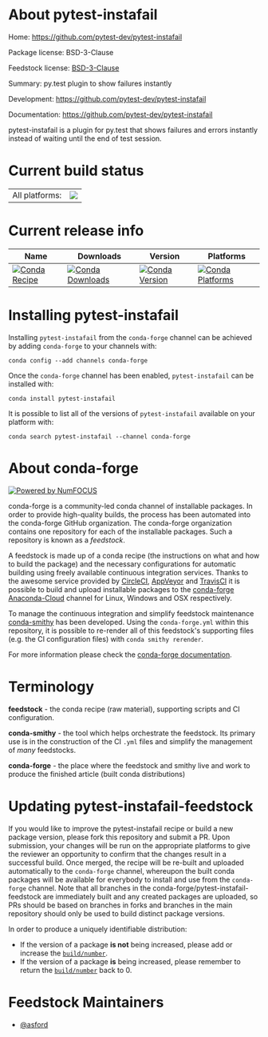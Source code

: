 About pytest-instafail
======================

Home: https://github.com/pytest-dev/pytest-instafail

Package license: BSD-3-Clause

Feedstock license: [BSD-3-Clause](https://github.com/conda-forge/pytest-instafail-feedstock/blob/master/LICENSE.txt)

Summary: py.test plugin to show failures instantly 

Development: https://github.com/pytest-dev/pytest-instafail

Documentation: https://github.com/pytest-dev/pytest-instafail

pytest-instafail is a plugin for py.test that shows failures and errors
instantly instead of waiting until the end of test session.


Current build status
====================


<table><tr><td>All platforms:</td>
    <td>
      <a href="https://dev.azure.com/conda-forge/feedstock-builds/_build/latest?definitionId=7772&branchName=master">
        <img src="https://dev.azure.com/conda-forge/feedstock-builds/_apis/build/status/pytest-instafail-feedstock?branchName=master">
      </a>
    </td>
  </tr>
</table>

Current release info
====================

| Name | Downloads | Version | Platforms |
| --- | --- | --- | --- |
| [![Conda Recipe](https://img.shields.io/badge/recipe-pytest--instafail-green.svg)](https://anaconda.org/conda-forge/pytest-instafail) | [![Conda Downloads](https://img.shields.io/conda/dn/conda-forge/pytest-instafail.svg)](https://anaconda.org/conda-forge/pytest-instafail) | [![Conda Version](https://img.shields.io/conda/vn/conda-forge/pytest-instafail.svg)](https://anaconda.org/conda-forge/pytest-instafail) | [![Conda Platforms](https://img.shields.io/conda/pn/conda-forge/pytest-instafail.svg)](https://anaconda.org/conda-forge/pytest-instafail) |

Installing pytest-instafail
===========================

Installing `pytest-instafail` from the `conda-forge` channel can be achieved by adding `conda-forge` to your channels with:

```
conda config --add channels conda-forge
```

Once the `conda-forge` channel has been enabled, `pytest-instafail` can be installed with:

```
conda install pytest-instafail
```

It is possible to list all of the versions of `pytest-instafail` available on your platform with:

```
conda search pytest-instafail --channel conda-forge
```


About conda-forge
=================

[![Powered by NumFOCUS](https://img.shields.io/badge/powered%20by-NumFOCUS-orange.svg?style=flat&colorA=E1523D&colorB=007D8A)](http://numfocus.org)

conda-forge is a community-led conda channel of installable packages.
In order to provide high-quality builds, the process has been automated into the
conda-forge GitHub organization. The conda-forge organization contains one repository
for each of the installable packages. Such a repository is known as a *feedstock*.

A feedstock is made up of a conda recipe (the instructions on what and how to build
the package) and the necessary configurations for automatic building using freely
available continuous integration services. Thanks to the awesome service provided by
[CircleCI](https://circleci.com/), [AppVeyor](https://www.appveyor.com/)
and [TravisCI](https://travis-ci.com/) it is possible to build and upload installable
packages to the [conda-forge](https://anaconda.org/conda-forge)
[Anaconda-Cloud](https://anaconda.org/) channel for Linux, Windows and OSX respectively.

To manage the continuous integration and simplify feedstock maintenance
[conda-smithy](https://github.com/conda-forge/conda-smithy) has been developed.
Using the ``conda-forge.yml`` within this repository, it is possible to re-render all of
this feedstock's supporting files (e.g. the CI configuration files) with ``conda smithy rerender``.

For more information please check the [conda-forge documentation](https://conda-forge.org/docs/).

Terminology
===========

**feedstock** - the conda recipe (raw material), supporting scripts and CI configuration.

**conda-smithy** - the tool which helps orchestrate the feedstock.
                   Its primary use is in the construction of the CI ``.yml`` files
                   and simplify the management of *many* feedstocks.

**conda-forge** - the place where the feedstock and smithy live and work to
                  produce the finished article (built conda distributions)


Updating pytest-instafail-feedstock
===================================

If you would like to improve the pytest-instafail recipe or build a new
package version, please fork this repository and submit a PR. Upon submission,
your changes will be run on the appropriate platforms to give the reviewer an
opportunity to confirm that the changes result in a successful build. Once
merged, the recipe will be re-built and uploaded automatically to the
`conda-forge` channel, whereupon the built conda packages will be available for
everybody to install and use from the `conda-forge` channel.
Note that all branches in the conda-forge/pytest-instafail-feedstock are
immediately built and any created packages are uploaded, so PRs should be based
on branches in forks and branches in the main repository should only be used to
build distinct package versions.

In order to produce a uniquely identifiable distribution:
 * If the version of a package **is not** being increased, please add or increase
   the [``build/number``](https://conda.io/docs/user-guide/tasks/build-packages/define-metadata.html#build-number-and-string).
 * If the version of a package **is** being increased, please remember to return
   the [``build/number``](https://conda.io/docs/user-guide/tasks/build-packages/define-metadata.html#build-number-and-string)
   back to 0.

Feedstock Maintainers
=====================

* [@asford](https://github.com/asford/)

